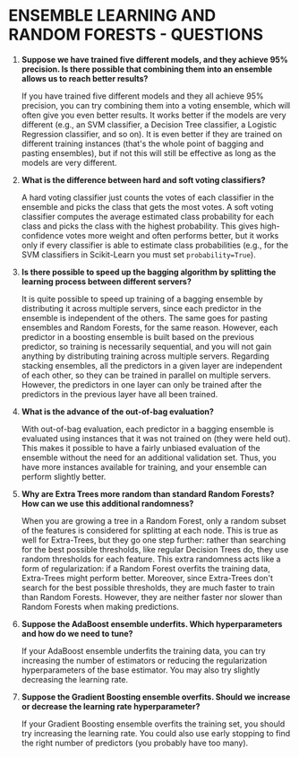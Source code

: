 # **ENSEMBLE LEARNING AND RANDOM FORESTS - QUESTIONS**

1. **Suppose we have trained five different models, and they achieve 95% precision. Is there possible that combining them into an ensemble allows us to reach better results?**

    If you have trained five different models and they all achieve 95% precision, you can try combining them into a voting ensemble, which will often give you even better results. It works better if the models are very different (e.g., an SVM classifier, a Decision Tree classifier, a Logistic Regression classifier, and so on). It is even better if they are trained on different training instances (that's the whole point of bagging and pasting ensembles), but if not this will still be effective as long as the models are very different.

2. **What is the difference between hard and soft voting classifiers?**

    A hard voting classifier just counts the votes of each classifier in the ensemble and picks the class that gets the most votes. A soft voting classifier computes the average estimated class probability for each class and picks the class with the highest probability. This gives high-confidence votes more weight and often performs better, but it works only if every classifier is able to estimate class probabilities (e.g., for the SVM classifiers in Scikit-Learn you must set `probability=True`).

3. **Is there possible to speed up the bagging algorithm by splitting the learning process between different servers?**

    It is quite possible to speed up training of a bagging ensemble by distributing it across multiple servers, since each predictor in the ensemble is independent of the others. The same goes for pasting ensembles and Random Forests, for the same reason. However, each predictor in a boosting ensemble is built based on the previous predictor, so training is necessarily sequential, and you will not gain anything by distributing training across multiple servers. Regarding stacking ensembles, all the predictors in a given layer are independent of each other, so they can be trained in parallel on multiple servers. However, the predictors in one layer can only be trained after the predictors in the previous layer have all been trained.

4. **What is the advance of the out-of-bag evaluation?**

    With out-of-bag evaluation, each predictor in a bagging ensemble is evaluated using instances that it was not trained on (they were held out). This makes it possible to have a fairly unbiased evaluation of the ensemble without the need for an additional validation set. Thus, you have more instances available for training, and your ensemble can perform slightly better.

5. **Why are Extra Trees more random than standard Random Forests? How can we use this additional randomness?**

    When you are growing a tree in a Random Forest, only a random subset of the features is considered for splitting at each node. This is true as well for Extra-Trees, but they go one step further: rather than searching for the best possible thresholds, like regular Decision Trees do, they use random thresholds for each feature. This extra randomness acts like a form of regularization: if a Random Forest overfits the training data, Extra-Trees might perform better. Moreover, since Extra-Trees don't search for the best possible thresholds, they are much faster to train than Random Forests. However, they are neither faster nor slower than Random Forests when making predictions.

6. **Suppose the AdaBoost ensemble underfits. Which hyperparameters and how do we need to tune?**

    If your AdaBoost ensemble underfits the training data, you can try increasing the number of estimators or reducing the regularization hyperparameters of the base estimator. You may also try slightly decreasing the learning rate.

7. **Suppose the Gradient Boosting ensemble overfits. Should we increase or decrease the learning rate hyperparameter?**

    If your Gradient Boosting ensemble overfits the training set, you should try increasing the learning rate. You could also use early stopping to find the right number of predictors (you probably have too many).
